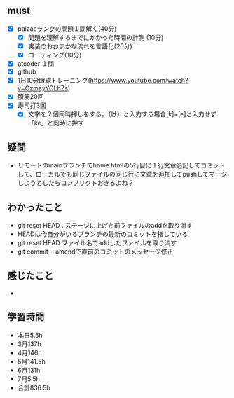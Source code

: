 
## must
- [x] paizacランクの問題１問解く(40分)
  - [x] 問題を理解するまでにかかった時間の計測 (10分)
  - [x] 実装のおおまかな流れを言語化(20分)
  - [x] コーディング(10分)
- [x] atcoder １問
- [x] github
- [x] 1日10分眼球トレーニング(https://www.youtube.com/watch?v=OzmayYOLhZs)
- [x] 腹筋20回
- [x] 寿司打3回
  - [x] 文字を２個同時押しをする。（け）と入力する場合[k]+[e]と入力せず「ke」と同時に押す

## 疑問
- リモートのmainブランチでhome.htmlの5行目に１行文章追記してコミットして、ローカルでも同じファイルの同じ行に文章を追加してpushしてマージしようとしたらコンフリクトおきるよね？


## わかったこと
- git reset HEAD . ステージに上げた前ファイルのaddを取り消す
- HEADは今自分がいるブランチの最新のコミットを指している
- git reset HEAD ファイル名でaddしたファイルを取り消す
- git commit --amendで直前のコミットのメッセージ修正

## 感じたこと
- 
  

## 学習時間
  - 本日5.5h
  - 3月137h
  - 4月146h
  - 5月141.5h
  - 6月131h
  - 7月5.5h
  - 合計836.5h
    


